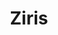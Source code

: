 ---
title: Ziris
role: Product Designer<br>Creative Developer
technologies: HTML5, CSS3, JS<br>GSAP, Jekyll, Netlify CMS
when: 2019 – Present
description: Ziris offers courses in the field of art history in combination with photography. Art theory and practical assignments are linked. Since its foundation in 2007, I have been taking care of the design and development of the website.
img: /assets/img/uploads/ziris-1.jpg
thumb: /assets/img/uploads/ziris-thumb.jpg
  
section:
    - title: Beyond function
      description:
        - With this latest redesign, Ziris and I wanted to go a step further. Bringing more than the usual functional page for viewing and registering courses. Ziris also wanted to inspire and tell about the why of a good photo. Looking a layer deeper than the technique. And reflecting that feeling in the concept of the website. We did this by asking well-known photographers to use their photos for the website. Poured into a website that radiates the feeling of a photo magazine.
      items:
        - img: /assets/img/uploads/ziris-2.jpg
        - img: /assets/img/uploads/ziris-7.jpg
        - video: 
            poster: /assets/img/uploads/ziris-poster.jpg
            url: /assets/img/uploads/ziris.mp4
        - img: /assets/img/uploads/ziris-5.jpg
        - img: /assets/img/uploads/ziris-6.jpg
---